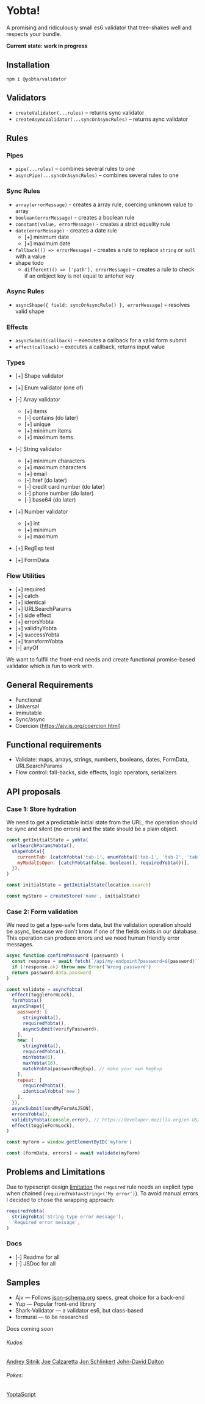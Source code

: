 # Yobta!

A promising and ridiculously small es6 validator that tree-shakes well and respects your bundle.

**Current state: work in progress**

## Installation

```
npm i @yobta/validator
```

## Validators

- `createValidator(...rules)` – returns sync validator
- `createAsyncValidator(...syncOrAsyncRules)` – returns aync validator

## Rules

### Pipes

- `pipe(...rules)` – combines several rules to one
- `asyncPipe(...syncOrAsyncRules)` – combines several rules to one

### Sync Rules

- `array(errorMessage)` - creates a array rule, coercing unknown value to array
- `boolean(errorMessage)` - creates a boolean rule
- `constant(value, errorMessage)` - creates a strict equality rule
- `date(errorMessage)` - creates a date rule
  - [+] minimum date
  - [+] maximum date
- `fallback(() => errorMessage)` - creates a rule to replace `string` or `null` with a value
- shape todo
  - `different(() => ['path'], errorMessage)` – creates a rule to check if an onbject key is not equal to antoher key

### Async Rules

- `asyncShape({ field: syncOrAsyncRule() }, errorMessage)` – resolves valid shape

### Effects

- `asyncSubmit(callback)` – executes a callback for a valid form submit
- `effect(callback)` – executes a callback, returns input value

### Types

- [+] Shape validator

- [+] Enum validator (one of)
- [-] Array validator
  - [+] items
  - [-] contains (do later)
  - [+] unique
  - [+] minimum items
  - [+] maximum items
- [-] String validator
  - [+] minimum characters
  - [+] maximum characters
  - [+] email
  - [-] href (do later)
  - [-] credit card number (do later)
  - [-] phone number (do later)
  - [-] base64 (do later)
- [+] Number validator

  - [+] int
  - [+] minimum
  - [+] maximum

- [+] RegExp test
- [+] FormData

### Flow Utilities

- [+] required
- [+] catch
- [+] identical
- [+] URLSearchParams
- [+] side effect
- [+] errorsYobta
- [+] validityYobta
- [+] successYobta
- [+] transformYobta
- [-] anyOf

We want to fulfill the front-end needs and create functional promise-based validator which is fun to work with.

## General Requirements

- Functional
- Universal
- Immutable
- Sync/async
- Coercion (https://ajv.js.org/coercion.html)

## Functional requirements

- Validate: maps, arrays, strings, numbers, booleans, dates, FormData, URLSearchParams
- Flow control: fall-backs, side effects, logic operators, serializers

## API proposals

### Case 1: Store hydration

We need to get a predictable initial state from the URL, the operation
should be sync and silent (no errors) and the state should be a plain
object.

```js
const getInitialState = yobta(
  urlSearchParamsYobta(),
  shapeYobta({
    currentTab: [catchYobta('tab-1', enumYobta(['tab-1', 'tab-2', 'tab-3']))],
    myModalIsOpen: [catchYobta(false, boolean(), requiredYobta())],
  }),
)

const initialState = getInitialState(location.search)

const myStore = createStore('name', initialState)
```

### Case 2: Form validation

We need to get a type-safe form data, but the validation operation should be async,
because we don't know if one of the fields exists in our database. This operation
can produce errors and we need human friendly error messages.

```js
async function confirmPassword (password) (
  const response = await fetch(`/api/my-endpoint?password=${password}`)
  if (!response.ok) throw new Error('Wrong password')
  return password.data.password
)

const validate = asyncYobta(
  effect(toggleFormLock),
  formYobta()
  asyncShape({
    password: [
      stringYobta(),
      requiredYobta(),
      asyncSubmit(verifyPassword),
    ],
    new: [
      stringYobta(),
      requiredYobta(),
      minYobta(6),
      maxYobta(16),
      matchYobta(passwordRegExp), // make your own RegExp
    ],
    repeat: [
      requiredYobta(),
      identicalYobta('new')
    ],
  }),
  asyncSubmit(sendMyFormAsJSON),
  errorsYobta(),
  validityYobta(console.error), // https://developer.mozilla.org/en-US/docs/Web/API/HTMLObjectElement/setCustomValidity#examples
  effect(toggleFormLock),
)

const myForm = window.getElementByID('myForm')

const [formData, errors] = await validate(myForm)
```

## Problems and Limitations

Due to typescript design [limitation](https://github.com/microsoft/TypeScript/issues/25256) the `required` rule needs an explicit type when chained (`requiredYobta<string>('My error')`). To avoid manual errors I decided to chose the wrapping approach:

```js
requiredYobta(
  stringYobta('String type error message'),
  'Required error message',
)
```

### Docs

- [-] Readme for all
- [-] JSDoc for all

## Samples

- Ajv — Follows [json-schema.org](https://json-schema.org) specs, great choice for a back-end
- Yup — Popular front-end library
- Shark-Validator — a validator es6, but class-based
- formurai — to be researched

Docs coming soon

###### Kudos:

[Andrey Sitnik](https://sitnik.ru)
[Joe Calzaretta](https://github.com/jcalz)
[Jon Schlinkert](https://github.com/jonschlinkert)
[John-David Dalton](https://github.com/jdalton)

###### Pokes:

[YoptaScript](github.com/samgozman/YoptaScript)
